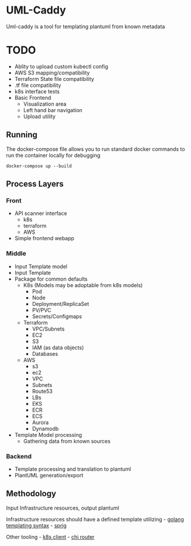 # UML-Caddy

Uml-caddy is a tool for templating plantuml from known metadata

# TODO 

- Ablity to upload custom kubectl config
- AWS S3 mapping/compatibility
- Terraform State file compatibility
- .tf file compatibility
- k8s interface tests
- Basic Frontend
    - Visualization area
    - Left hand bar navigation
    - Upload utility

## Running

The docker-compose file allows you to run standard docker commands to run the container locally for debugging

`docker-compose up --build`

## Process Layers

### Front


- API scanner interface
    - k8s
    - terraform
    - AWS
- Simple frontend webapp

### Middle

- Input Template model
- Input Template
- Package for common defaults
    - K8s (Models may be adoptable from k8s models)
        - Pod
        - Node
        - Deployment/ReplicaSet
        - PV/PVC
        - Secrets/Configmaps
    - Terraform
        - VPC/Subnets
        - EC2
        - S3
        - IAM (as data objects)
        - Databases
    - AWS
        - s3
        - ec2
        - VPC
        - Subnets
        - Route53
        - LBs
        - EKS
        - ECR
        - ECS
        - Aurora
        - Dynamodb
- Template Model processing
    - Gathering data from known sources

### Backend

- Template processing and translation to plantuml
- PlantUML generation/export

## Methodology

Input Infrastructure resources, output plantuml

Infrastructure resources should have a defined template utilizing 
    - [golang templating syntax](https://pkg.go.dev/text/template)
    - [sprig](https://github.com/Masterminds/sprig)

Other tooling
    - [k8s client](https://github.com/kubernetes/client-go)
    - [chi router](https://github.com/go-chi/chi)
